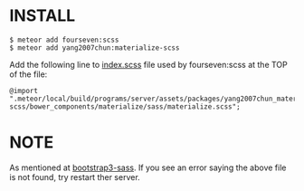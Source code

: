 # INSTALL
```
$ meteor add fourseven:scss
$ meteor add yang2007chun:materialize-scss
```
Add the following line to [index.scss](https://github.com/fourseven/meteor-scss#controlling-load-order-since-200-beta_3) file used by fourseven:scss at the TOP of the file:
```
@import ".meteor/local/build/programs/server/assets/packages/yang2007chun_materialize-scss/bower_components/materialize/sass/materialize.scss";
```

# NOTE
As mentioned at [bootstrap3-sass](https://github.com/englue/meteor-bootstrap3-sass#to-use). If you see an error saying the above file is not found, try restart ther server.

